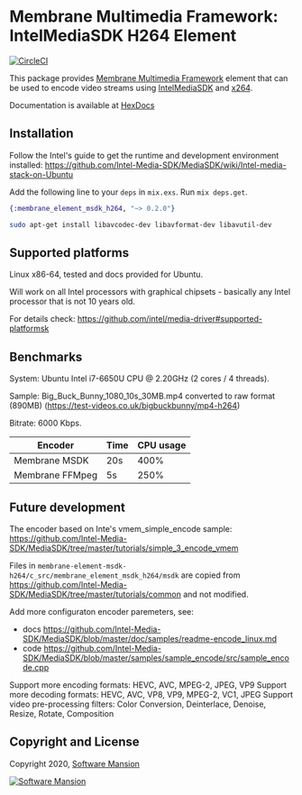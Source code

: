 # Membrane Multimedia Framework: IntelMediaSDK H264 Element

[![CircleCI](https://circleci.com/gh/membraneframework/membrane-element-msdk-h264.svg?style=svg)](https://circleci.com/gh/membraneframework/membrane-element-MSDK-h264)

This package provides [Membrane Multimedia Framework](https://membraneframework.org)
element that can be used to encode video streams using [IntelMediaSDK](https://www.IntelMediaSDK.org)
and [x264](https://www.videolan.org/developers/x264.html).

Documentation is available at [HexDocs](https://hexdocs.pm/membrane_element_msdk_h264/)

## Installation

Follow the Intel's guide to get the runtime and development environment installed:
https://github.com/Intel-Media-SDK/MediaSDK/wiki/Intel-media-stack-on-Ubuntu

Add the following line to your `deps` in `mix.exs`. Run `mix deps.get`.

```elixir
{:membrane_element_msdk_h264, "~> 0.2.0"}
```

```bash
sudo apt-get install libavcodec-dev libavformat-dev libavutil-dev
```

## Supported platforms

Linux x86-64, tested and docs provided for Ubuntu.

Will work on all Intel processors with graphical chipsets - basically any Intel processor that is not 10 years old.

For details check: https://github.com/intel/media-driver#supported-platformsk

## Benchmarks

System: Ubuntu Intel i7-6650U CPU @ 2.20GHz (2 cores / 4 threads).

Sample: Big_Buck_Bunny_1080_10s_30MB.mp4 converted to raw format (890MB) (https://test-videos.co.uk/bigbuckbunny/mp4-h264)

Bitrate: 6000 Kbps.

Encoder | Time | CPU usage
------- | ---- | ---------
Membrane MSDK | 20s | 400%
Membrane FFMpeg | 5s | 250%

## Future development

The encoder based on Inte's vmem_simple_encode sample: https://github.com/Intel-Media-SDK/MediaSDK/tree/master/tutorials/simple_3_encode_vmem

Files in `membrane-element-msdk-h264/c_src/membrane_element_msdk_h264/msdk` are copied from https://github.com/Intel-Media-SDK/MediaSDK/tree/master/tutorials/common and not modified.

Add more configuraton encoder paremeters, see:
  * docs https://github.com/Intel-Media-SDK/MediaSDK/blob/master/doc/samples/readme-encode_linux.md
  * code https://github.com/Intel-Media-SDK/MediaSDK/blob/master/samples/sample_encode/src/sample_encode.cpp

Support more encoding formats: HEVC, AVC, MPEG-2, JPEG, VP9 
Support more decoding formats: HEVC, AVC, VP8, VP9, MPEG-2, VC1, JPEG 
Support video pre-processing filters: Color Conversion, Deinterlace, Denoise, Resize, Rotate, Composition


## Copyright and License

Copyright 2020, [Software Mansion](https://swmansion.com/?utm_source=git&utm_medium=readme&utm_campaign=membrane)

[![Software Mansion](https://membraneframework.github.io/static/logo/swm_logo_readme.png)](https://swmansion.com/?utm_source=git&utm_medium=readme&utm_campaign=membrane)
